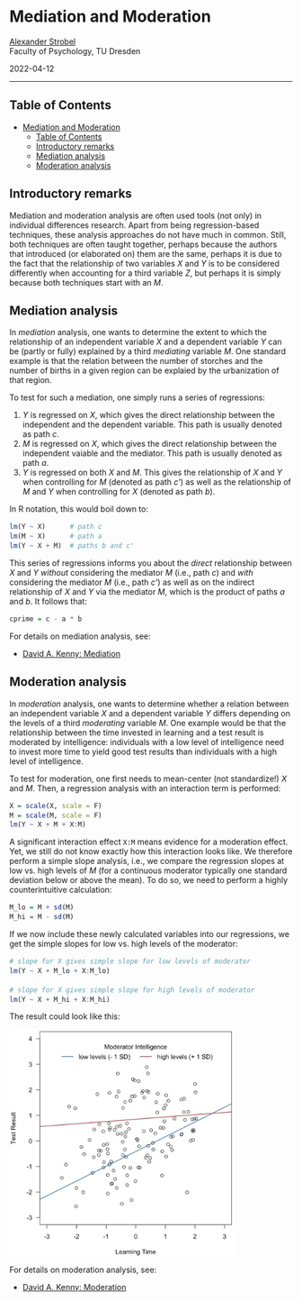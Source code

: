 # Mediation and Moderation

[Alexander Strobel](alexander.strobel@tu-dresden.de)<br>
Faculty of Psychology, TU Dresden

2022-04-12

---

## Table of Contents

- [Mediation and Moderation](#mediation-and-moderation)
  - [Table of Contents](#table-of-contents)
  - [Introductory remarks](#introductory-remarks)
  - [Mediation analysis](#mediation-analysis)
  - [Moderation analysis](#moderation-analysis)

## Introductory remarks

Mediation and moderation analysis are often used tools (not only) in individual differences research.
Apart from being regression-based techniques, these analysis approaches do not have much in common.
Still, both techniques are often taught together, perhaps because the authors that introduced (or elaborated on) them are the same, perhaps it is due to the fact that the relationship of two variables *X* and *Y* is to be considered differently when accounting for a third variable *Z*, but perhaps it is simply because both techniques start with an *M*.

## Mediation analysis

In *mediation* analysis, one wants to determine the extent to which the relationship of an independent variable *X* and a dependent variable *Y* can be (partly or fully) explained by a third *mediating* variable *M*.
One standard example is that the relation between the number of storches and the number of births in a given region can be explaied by the urbanization of that region.

To test for such a mediation, one simply runs a series of regressions:

1) *Y* is regressed on *X*, which gives the direct relationship between the independent and the dependent variable. This path is usually denoted as path *c*.
2) *M* is regressed on *X*, which gives the direct relationship between the independent vaiable and the mediator. This path is usually denoted as path *a*.
3) *Y* is regressed on both *X* and *M*. This gives the relationship of *X* and *Y* when controlling for *M* (denoted as path *c'*) as well as the relationship of *M* and *Y* when controlling for *X* (denoted as path *b*).

In R notation, this would boil down to:

```R
lm(Y ~ X)      # path c
lm(M ~ X)      # path a
lm(Y ~ X + M)  # paths b and c' 
```

This series of regressions informs you about the *direct* relationship between *X* and *Y* *without* considering the mediator *M* (i.e., path *c*) and *with* considering the mediator *M* (i.e., path *c'*) as well as on the indirect relationship of *X* and *Y* via the mediator *M*, which is the product of paths *a* and *b*. It follows that:

```R
cprime = c - a * b
```

For details on mediation analysis, see:

- [David A. Kenny: Mediation](https://davidakenny.net/cm/mediation.htm)

## Moderation analysis

In *moderation* analysis, one wants to determine whether a relation between an independent variable *X* and a dependent variable *Y* differs depending on the levels of a third *moderating* variable *M*.
One example would be that the relationship between the time invested in learning and a test result is moderated by intelligence: individuals with a low level of intelligence need to invest more time to yield good test results than individuals with a high level of intelligence.

To test for moderation, one first needs to mean-center (not standardize!) *X* and *M*. Then, a regression analysis with an interaction term is performed:

```R
X = scale(X, scale = F)
M = scale(M, scale = F)
lm(Y ~ X + M + X:M)
```

A significant interaction effect `X:M` means evidence for a moderation effect.
Yet, we still do not know exactly how this interaction looks like.
We therefore perform a simple slope analysis, i.e., we compare the regression slopes at low vs. high levels of *M* (for a continuous moderator typically one standard deviation below or above the mean). To do so, we need to perform a highly counterintuitive calculation:

```R
M_lo = M + sd(M)
M_hi = M - sd(M)
```

If we now include these newly calculated variables into our regressions, we get the simple slopes for low vs. high levels of the moderator:

```R
# slope for X gives simple slope for low levels of moderator
lm(Y ~ X + M_lo + X:M_lo) 

# slope for X gives simple slope for high levels of moderator
lm(Y ~ X + M_hi + X:M_hi) 
```

The result could look like this:

<img align = "middle" src="Resources/moderation.jpg" width = "400">


For details on moderation analysis, see:

- [David A. Kenny: Moderation](https://davidakenny.net/cm/moderation.htm)

